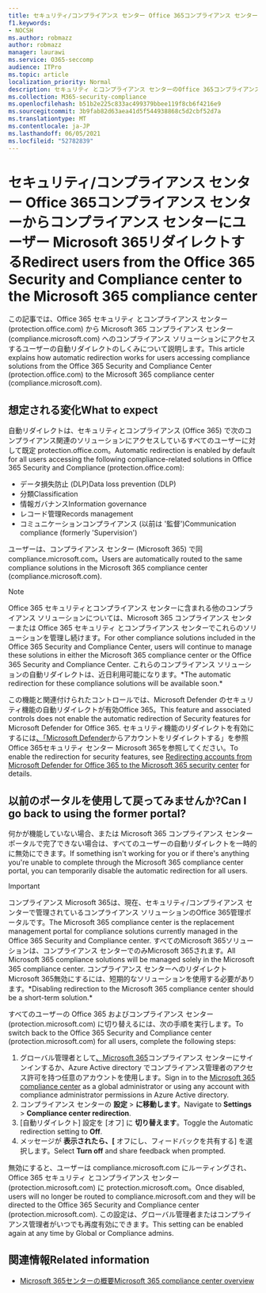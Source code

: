 ```yaml
---
title: セキュリティ/コンプライアンス センター Office 365コンプライアンス センターからコンプライアンス センターにユーザー Microsoft 365リダイレクトする
f1.keywords:
- NOCSH
ms.author: robmazz
author: robmazz
manager: laurawi
ms.service: O365-seccomp
audience: ITPro
ms.topic: article
localization_priority: Normal
description: セキュリティ とコンプライアンス センターのOffice 365コンプライアンス センターに自動的にリダイレクトする方法Microsoft 365します。
ms.collection: M365-security-compliance
ms.openlocfilehash: b51b2e225c833ac499379bbee119f8cb6f4216e9
ms.sourcegitcommit: 3b9fab82d63aea41d5f544938868c5d2cbf52d7a
ms.translationtype: MT
ms.contentlocale: ja-JP
ms.lasthandoff: 06/05/2021
ms.locfileid: "52782839"
---
```

# <a name="redirect-users-from-the-office-365-security-and-compliance-center-to-the-microsoft-365-compliance-center"></a><span data-ttu-id="fff8a-103">セキュリティ/コンプライアンス センター Office 365コンプライアンス センターからコンプライアンス センターにユーザー Microsoft 365リダイレクトする</span><span class="sxs-lookup"><span data-stu-id="fff8a-103">Redirect users from the Office 365 Security and Compliance center to the Microsoft 365 compliance center</span></span>

<span data-ttu-id="fff8a-104">この記事では、Office 365 セキュリティ とコンプライアンス センター (protection.office.com) から Microsoft 365 コンプライアンス センター (compliance.microsoft.com) へのコンプライアンス ソリューションにアクセスするユーザーの自動リダイレクトのしくみについて説明します。</span><span class="sxs-lookup"><span data-stu-id="fff8a-104">This article explains how automatic redirection works for users accessing compliance solutions from the Office 365 Security and Compliance Center (protection.office.com) to the Microsoft 365 compliance center (compliance.microsoft.com).</span></span>

## <a name="what-to-expect"></a><span data-ttu-id="fff8a-105">想定される変化</span><span class="sxs-lookup"><span data-stu-id="fff8a-105">What to expect</span></span>

<span data-ttu-id="fff8a-106">自動リダイレクトは、セキュリティとコンプライアンス (Office 365) で次のコンプライアンス関連のソリューションにアクセスしているすべてのユーザーに対して既定 protection.office.com。</span><span class="sxs-lookup"><span data-stu-id="fff8a-106">Automatic redirection is enabled by default for all users accessing the following compliance-related solutions in Office 365 Security and Compliance (protection.office.com):</span></span>

- <span data-ttu-id="fff8a-107">データ損失防止 (DLP)</span><span class="sxs-lookup"><span data-stu-id="fff8a-107">Data loss prevention (DLP)</span></span>
- <span data-ttu-id="fff8a-108">分類</span><span class="sxs-lookup"><span data-stu-id="fff8a-108">Classification</span></span>
- <span data-ttu-id="fff8a-109">情報ガバナンス</span><span class="sxs-lookup"><span data-stu-id="fff8a-109">Information governance</span></span>
- <span data-ttu-id="fff8a-110">レコード管理</span><span class="sxs-lookup"><span data-stu-id="fff8a-110">Records management</span></span>
- <span data-ttu-id="fff8a-111">コミュニケーションコンプライアンス (以前は '監督')</span><span class="sxs-lookup"><span data-stu-id="fff8a-111">Communication compliance (formerly 'Supervision')</span></span>

<span data-ttu-id="fff8a-112">ユーザーは、コンプライアンス センター (Microsoft 365) で同 compliance.microsoft.com。</span><span class="sxs-lookup"><span data-stu-id="fff8a-112">Users are automatically routed to the same compliance solutions in the Microsoft 365 compliance center (compliance.microsoft.com).</span></span>

>[!NOTE]
><span data-ttu-id="fff8a-113">Office 365 セキュリティとコンプライアンス センターに含まれる他のコンプライアンス ソリューションについては、Microsoft 365 コンプライアンス センターまたは Office 365 セキュリティ とコンプライアンス センターでこれらのソリューションを管理し続けます。</span><span class="sxs-lookup"><span data-stu-id="fff8a-113">For other compliance solutions included in the Office 365 Security and Compliance Center, users will continue to manage these solutions in either the Microsoft 365 compliance center or the Office 365 Security and Compliance Center.</span></span> <span data-ttu-id="fff8a-114">これらのコンプライアンス ソリューションの自動リダイレクトは、近日利用可能になります。\*</span><span class="sxs-lookup"><span data-stu-id="fff8a-114">The automatic redirection for these compliance solutions will be available soon.\*</span></span>

<span data-ttu-id="fff8a-115">この機能と関連付けられたコントロールでは、Microsoft Defender のセキュリティ機能の自動リダイレクトが有効Office 365。</span><span class="sxs-lookup"><span data-stu-id="fff8a-115">This feature and associated controls does not enable the automatic redirection of Security features for Microsoft Defender for Office 365.</span></span> <span data-ttu-id="fff8a-116">セキュリティ機能のリダイレクトを有効にするには[、「Microsoft Defender](/microsoft-365/security/defender/microsoft-365-security-mdo-redirection)からアカウントをリダイレクトする」を参照Office 365セキュリティ センター Microsoft 365を参照してください。</span><span class="sxs-lookup"><span data-stu-id="fff8a-116">To enable the redirection for security features, see [Redirecting accounts from Microsoft Defender for Office 365 to the Microsoft 365 security center](/microsoft-365/security/defender/microsoft-365-security-mdo-redirection) for details.</span></span>

## <a name="can-i-go-back-to-using-the-former-portal"></a><span data-ttu-id="fff8a-117">以前のポータルを使用して戻ってみませんか?</span><span class="sxs-lookup"><span data-stu-id="fff8a-117">Can I go back to using the former portal?</span></span>

<span data-ttu-id="fff8a-118">何かが機能していない場合、または Microsoft 365 コンプライアンス センター ポータルで完了できない場合は、すべてのユーザーの自動リダイレクトを一時的に無効にできます。</span><span class="sxs-lookup"><span data-stu-id="fff8a-118">If something isn't working for you or if there's anything you're unable to complete through the Microsoft 365 compliance center portal, you can temporarily disable the automatic redirection for all users.</span></span>

>[!IMPORTANT]
><span data-ttu-id="fff8a-119">コンプライアンス Microsoft 365は、現在、セキュリティ/コンプライアンス センターで管理されているコンプライアンス ソリューションのOffice 365管理ポータルです。</span><span class="sxs-lookup"><span data-stu-id="fff8a-119">The Microsoft 365 compliance center is the replacement management portal for compliance solutions currently managed in the Office 365 Security and Compliance center.</span></span> <span data-ttu-id="fff8a-120">すべてのMicrosoft 365ソリューションは、コンプライアンス センターでのみMicrosoft 365されます。</span><span class="sxs-lookup"><span data-stu-id="fff8a-120">All Microsoft 365 compliance solutions will be managed solely in the Microsoft 365 compliance center.</span></span> <span data-ttu-id="fff8a-121">コンプライアンス センターへのリダイレクトMicrosoft 365無効にするには、短期的なソリューションを使用する必要があります。\*</span><span class="sxs-lookup"><span data-stu-id="fff8a-121">Disabling redirection to the Microsoft 365 compliance center should be a short-term solution.\*</span></span>

<span data-ttu-id="fff8a-122">すべてのユーザーの Office 365 およびコンプライアンス センター (protection.microsoft.com) に切り替えるには、次の手順を実行します。</span><span class="sxs-lookup"><span data-stu-id="fff8a-122">To switch back to the Office 365 Security and Compliance center (protection.microsoft.com) for all users, complete the following steps:</span></span>

1. <span data-ttu-id="fff8a-123">グローバル管理者として[、Microsoft 365](https://compliance.microsoft.com)コンプライアンス センターにサインインするか、Azure Active directory でコンプライアンス管理者のアクセス許可を持つ任意のアカウントを使用します。</span><span class="sxs-lookup"><span data-stu-id="fff8a-123">Sign in to the [Microsoft 365 compliance center](https://compliance.microsoft.com) as a global administrator or using any account with compliance administrator permissions in Azure Active directory.</span></span>
2. <span data-ttu-id="fff8a-124">コンプライアンス センターの **設定**  >  **に移動します**。</span><span class="sxs-lookup"><span data-stu-id="fff8a-124">Navigate to **Settings** > **Compliance center redirection**.</span></span>
3. <span data-ttu-id="fff8a-125">[自動リダイレクト] 設定を [オフ] に **切り替えます**。</span><span class="sxs-lookup"><span data-stu-id="fff8a-125">Toggle the Automatic redirection setting to **Off**.</span></span>
4. <span data-ttu-id="fff8a-126">メッセージが **表示されたら、[** オフにし、フィードバックを共有する] を選択します。</span><span class="sxs-lookup"><span data-stu-id="fff8a-126">Select **Turn off** and share feedback when prompted.</span></span>

<span data-ttu-id="fff8a-127">無効にすると、ユーザーは compliance.microsoft.com にルーティングされ、Office 365 セキュリティ とコンプライアンス センター (protection.microsoft.com) に protection.microsoft.com。</span><span class="sxs-lookup"><span data-stu-id="fff8a-127">Once disabled, users will no longer be routed to compliance.microsoft.com and they will be directed to the Office 365 Security and Compliance center (protection.microsoft.com).</span></span> <span data-ttu-id="fff8a-128">この設定は、グローバル管理者またはコンプライアンス管理者がいつでも再度有効にできます。</span><span class="sxs-lookup"><span data-stu-id="fff8a-128">This setting can be enabled again at any time by Global or Compliance admins.</span></span>

## <a name="related-information"></a><span data-ttu-id="fff8a-129">関連情報</span><span class="sxs-lookup"><span data-stu-id="fff8a-129">Related information</span></span>

- [<span data-ttu-id="fff8a-130">Microsoft 365センターの概要</span><span class="sxs-lookup"><span data-stu-id="fff8a-130">Microsoft 365 compliance center overview</span></span>](/microsoft-365/compliance/microsoft-365-compliance-center)
